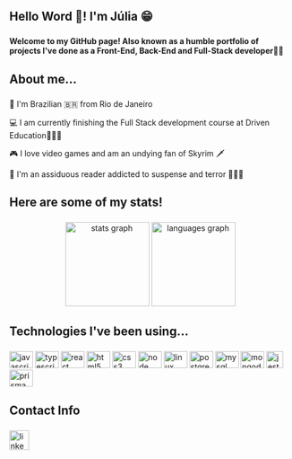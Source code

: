 <h2 align="left">Hello Word 👋! I'm Júlia 😁</h2>

###

<h4>Welcome to my GitHub page! Also known as a humble portfolio of projects I've done as a Front-End, Back-End and Full-Stack developer👩‍💻 </h4>

###

<h2>About me...</h2>

###

<p>📍 I'm Brazilian 🇧🇷 from Rio de Janeiro</p>
<p>💻 I am currently finishing the Full Stack development course at Driven Education👩🏻‍🎓</p>
<p>🎮 I love video games and am an undying fan of Skyrim 🗡</p>
<p>📕 I'm an assiduous reader addicted to suspense and terror 🧛🏼‍♂️</p>

###

<h2>Here are some of my stats!</h2>

###

<div align="center">
  <img src="https://github-readme-stats.vercel.app/api?username=JuliaBotelho&hide_title=false&hide_rank=false&show_icons=true&include_all_commits=true&count_private=true&disable_animations=false&theme=dracula&locale=en&hide_border=false" height="150" alt="stats graph"  />
  <img src="https://github-readme-stats.vercel.app/api/top-langs?username=JuliaBotelho&locale=en&hide_title=false&layout=compact&card_width=320&langs_count=5&theme=dracula&hide_border=false" height="150"  alt="languages graph"  />
</div>

###

<h2>Technologies I've been using...</h2>

###

<div align="left">
  <img src="https://cdn.jsdelivr.net/gh/devicons/devicon/icons/javascript/javascript-original.svg" height="30" width="42" alt="javascript logo"  />
  <img src="https://cdn.jsdelivr.net/gh/devicons/devicon/icons/typescript/typescript-plain.svg" height="30" width="42" alt="typescript logo"  />
  <img src="https://cdn.jsdelivr.net/gh/devicons/devicon/icons/react/react-original.svg" height="30" width="42" alt="react logo"  />
  <img src="https://cdn.jsdelivr.net/gh/devicons/devicon/icons/html5/html5-original.svg" height="30" width="42" alt="html5 logo"  />
  <img src="https://cdn.jsdelivr.net/gh/devicons/devicon/icons/css3/css3-original.svg" height="30" width="42" alt="css3 logo"  />
  <img src="https://upload.wikimedia.org/wikipedia/commons/d/d9/Node.js_logo.svg" height="30" width="42" alt="node logo"  />
  <img src="https://cdn.jsdelivr.net/gh/devicons/devicon/icons/linux/linux-original.svg" height="30" width="42" alt="linux logo"  />
  <img src="https://cdn.jsdelivr.net/gh/devicons/devicon/icons/postgresql/postgresql-original.svg" height="30" width="42" alt="postgresql logo"  />
  <img src="https://cdn.jsdelivr.net/gh/devicons/devicon/icons/mysql/mysql-original.svg" height="30" width="42" alt="mysql logo"  />
  <img src="https://cdn.jsdelivr.net/gh/devicons/devicon/icons/mongodb/mongodb-original.svg" height="30" width="42" alt="mongodb logo"  />
  <img src="https://iconape.com/wp-content/png_logo_vector/jest-logo.png" height="30" alt="jest logo"  />
  <img src="https://www.svgrepo.com/show/373776/light-prisma.svg" height="30" width="42" alt="prisma logo"  />
</div>

###

<h2>Contact Info</h2>

###

<div align="left">
<a href="https://www.linkedin.com/in/juliabotelho/" target="_blank">
  <img src="https://img.shields.io/static/v1?message=LinkedIn&logo=linkedin&label=&color=0077B5&logoColor=white&labelColor=&style=for-the-badge" height="35" alt="linkedin logo"  />
  </a>
</div>

###



<!--
**JuliaBotelho/JuliaBotelho** is a ✨ _special_ ✨ repository because its `README.md` (this file) appears on your GitHub profile.

Here are some ideas to get you started:

- 🔭 I’m currently working on ...
- 🌱 I’m currently learning ...
- 👯 I’m looking to collaborate on ...
- 🤔 I’m looking for help with ...
- 💬 Ask me about ...
- 📫 How to reach me: ...
- 😄 Pronouns: ...
- ⚡ Fun fact: ...
-->
